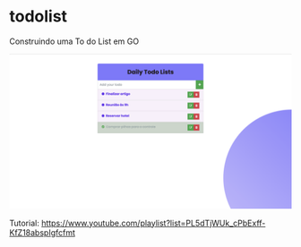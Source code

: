 # todolist
Construindo uma To do List em GO

![sreenshot](static/screenshot.png)

Tutorial: https://www.youtube.com/playlist?list=PL5dTjWUk_cPbExff-KfZ18abspIgfcfmt

